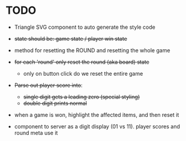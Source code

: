 # TODO

- Triangle SVG component to auto generate the style code

- ~~state should be: game state / player win state~~
- method for resetting the ROUND and resetting the whole game
- ~~for each 'round' only reset the round (aka board) state~~
  - only on button click do we reset the entire game

- ~~Parse out player score into~~:
  - ~~single digit gets a leading zero (special styling)~~
  - ~~double digit prints normal~~

- when a game is won, highlight the affected items, and then reset it

- component to server as a digit display (01 vs 11). player scores and round meta use it

